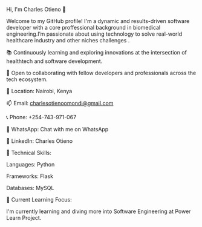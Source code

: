 Hi, I'm Charles Otieno 👋

Welcome to my GitHub profile! I'm a dynamic and results-driven software developer with a core proffessional background in biomedical engineering.I’m passionate about using technology to solve real-world healthcare industry and other niches challenges .

📚 Continuously learning and exploring innovations at the intersection of healthtech and software development.

🤝 Open to collaborating with fellow developers and professionals across the tech ecosystem.


📍 Location: Nairobi, Kenya

📫 Email: charlesotienoomondi@gmail.com

📞 Phone: +254-743-971-067

💬 WhatsApp: Chat with me on WhatsApp

🔗 LinkedIn: Charles Otieno

🚀 Technical Skills:

Languages: Python

Frameworks: Flask

Databases: MySQL

🌱 Current Learning Focus:

I'm currently learning and diving more into Software Engineering at Power Learn Project.
